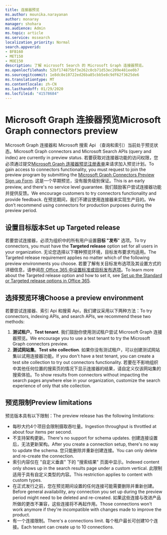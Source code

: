 ```yaml
---
title: 连接器预览
ms.author: mounika.narayanan
author: monaray
manager: shohara
ms.audience: Admin
ms.topic: article
ms.service: mssearch
localization_priority: Normal
search.appverid:
- BFB160
- MET150
- MOE150
description: 了解 microsoft Search 的 Microsoft Graph 连接器预览。
ms.openlocfilehash: 52bf174875bf3e262c0cb71d53ec209e481ee0b7
ms.sourcegitcommit: 1e8dc8e10722ed26ba85cbb5e8c9df62f3625de6
ms.translationtype: MT
ms.contentlocale: zh-CN
ms.lasthandoff: 01/29/2020
ms.locfileid: "41578684"
---
```

# <a name="microsoft-graph-connectors-preview"></a><span data-ttu-id="7736d-103">Microsoft Graph 连接器预览</span><span class="sxs-lookup"><span data-stu-id="7736d-103">Microsoft Graph connectors preview</span></span>

<span data-ttu-id="7736d-104">Microsoft Graph 连接器和 Microsoft 搜索 Api （查询和索引）当前处于预览状态。</span><span class="sxs-lookup"><span data-stu-id="7736d-104">Microsoft Graph connectors and Microsoft Search APIs (query and index) are currently in preview status.</span></span> <span data-ttu-id="7736d-105">若要获取对连接器功能的访问权限，您必须通过提交<a href="https://forms.office.com/Pages/ResponsePage.aspx?id=v4j5cvGGr0GRqy180BHbRxWYgu82J_RFnMMATAS6_chUNVYwNU1CMDNZUDBSSDZKWVo2RDJDRjRLQi4u" target="_blank">Microsoft Graph 连接器预览注册表单</a>来请求加入预览计划。</span><span class="sxs-lookup"><span data-stu-id="7736d-105">To gain access to connectors functionality, you must request to join the preview program by submitting the <a href="https://forms.office.com/Pages/ResponsePage.aspx?id=v4j5cvGGr0GRqy180BHbRxWYgu82J_RFnMMATAS6_chUNVYwNU1CMDNZUDBSSDZKWVo2RDJDRjRLQi4u" target="_blank">Microsoft Graph Connectors Preview Sign up Form</a>.</span></span> <span data-ttu-id="7736d-106">这是一个早期预览，没有服务级别保证。</span><span class="sxs-lookup"><span data-stu-id="7736d-106">This is an early preview, and there's no service level guarantee.</span></span> <span data-ttu-id="7736d-107">我们鼓励客户尝试连接器功能并提供反馈。</span><span class="sxs-lookup"><span data-stu-id="7736d-107">We encourage customers to try connectors functionality and provide feedback.</span></span> <span data-ttu-id="7736d-108">在预览期间，我们不建议使用连接器来实现生产目的。</span><span class="sxs-lookup"><span data-stu-id="7736d-108">We don’t recommend using connectors for production purposes during the preview period.</span></span>

## <a name="set-up-targeted-release"></a><span data-ttu-id="7736d-109">设置目标版本</span><span class="sxs-lookup"><span data-stu-id="7736d-109">Set up Targeted release</span></span>
<span data-ttu-id="7736d-110">若要尝试连接器，必须为组织中的所有用户设置**目标 "发布**" 选项。</span><span class="sxs-lookup"><span data-stu-id="7736d-110">To try connectors, you must have the **Targeted release** option set for all users in your organization.</span></span> <span data-ttu-id="7736d-111">无论您选择以下哪种预览环境，目标发布要求均适用。</span><span class="sxs-lookup"><span data-stu-id="7736d-111">The Targeted release requirement applies no matter which of the following preview environments you choose.</span></span>
<span data-ttu-id="7736d-112">若要了解有关目标发布选项及其设置方式的详细信息，请参阅<a href="https://docs.microsoft.com/office365/admin/manage/release-options-in-office-365?view=o365-worldwide" target="_blank">在 Office 365 中设置标准或目标发布选项</a>。</span><span class="sxs-lookup"><span data-stu-id="7736d-112">To learn more about the Targeted release option and how to set it, see <a href="https://docs.microsoft.com/office365/admin/manage/release-options-in-office-365?view=o365-worldwide" target="_blank">Set up the Standard or Targeted release options in Office 365</a>.</span></span>

## <a name="choose-a-preview-environment"></a><span data-ttu-id="7736d-113">选择预览环境</span><span class="sxs-lookup"><span data-stu-id="7736d-113">Choose a preview environment</span></span> 
<span data-ttu-id="7736d-114">若要尝试连接器、索引 Api 和搜索 Api，我们建议采用以下两种方法：</span><span class="sxs-lookup"><span data-stu-id="7736d-114">To try connectors, indexing APIs, and search APIs, we recommend these two methods:</span></span>
1. <span data-ttu-id="7736d-115">**测试租户**。</span><span class="sxs-lookup"><span data-stu-id="7736d-115">**Test tenant**.</span></span>  <span data-ttu-id="7736d-116">我们鼓励你使用测试租户尝试 Microsoft Graph 连接器预览。</span><span class="sxs-lookup"><span data-stu-id="7736d-116">We encourage you to use a test tenant to try the Microsoft Graph connectors preview.</span></span>
2. <span data-ttu-id="7736d-117">**测试网站集**。</span><span class="sxs-lookup"><span data-stu-id="7736d-117">**Test site collection**.</span></span> <span data-ttu-id="7736d-118">如果你没有测试租户，可以创建测试网站集以试用连接器功能。</span><span class="sxs-lookup"><span data-stu-id="7736d-118">If you don't have a test tenant, you can create a test site collection to try out connectors functionality.</span></span> <span data-ttu-id="7736d-119">若要在不影响组织中其他任何位置的搜索页的情况下显示连接器的结果，请自定义仅该网站集的搜索体验。</span><span class="sxs-lookup"><span data-stu-id="7736d-119">To show results from connectors without impacting the search pages anywhere else in your organization, customize the search experience of only that site collection.</span></span>

## <a name="preview-limitations"></a><span data-ttu-id="7736d-120">预览限制</span><span class="sxs-lookup"><span data-stu-id="7736d-120">Preview limitations</span></span>
<span data-ttu-id="7736d-121">预览版本具有以下限制：</span><span class="sxs-lookup"><span data-stu-id="7736d-121">The preview release has the following limitations:</span></span> 
* <span data-ttu-id="7736d-122">每秒大约4个项目会限制摄取吞吐量。</span><span class="sxs-lookup"><span data-stu-id="7736d-122">Ingestion throughput is throttled at about four items per second.</span></span>
* <span data-ttu-id="7736d-123">不支持架构更新。</span><span class="sxs-lookup"><span data-stu-id="7736d-123">There's no support for schema updates.</span></span> <span data-ttu-id="7736d-124">创建连接设置后，无法更新架构。</span><span class="sxs-lookup"><span data-stu-id="7736d-124">After you create a connection setup, there's no way to update the schema.</span></span> <span data-ttu-id="7736d-125">您只能删除并重新创建连接。</span><span class="sxs-lookup"><span data-stu-id="7736d-125">You can only delete and re-create the connection.</span></span>
* <span data-ttu-id="7736d-126">索引内容仅在 "自定义垂直" 下的 "搜索结果" 页面中显示。</span><span class="sxs-lookup"><span data-stu-id="7736d-126">Indexed content only shows up in the search results page under a custom vertical.</span></span> <span data-ttu-id="7736d-127">此限制适用于具有自定义类型的内容。</span><span class="sxs-lookup"><span data-stu-id="7736d-127">This restriction applies to content with custom types.</span></span>
* <span data-ttu-id="7736d-128">在正式发行之前，您在预览期间设置的任何连接可能需要删除并重新创建。</span><span class="sxs-lookup"><span data-stu-id="7736d-128">Before general availability, any connection you set up during the preview period might need to be deleted and re-created.</span></span> <span data-ttu-id="7736d-129">如果这些连接与改进产品所做的更改不兼容，这些连接将不再起作用。</span><span class="sxs-lookup"><span data-stu-id="7736d-129">Those connections won't work anymore if they're incompatible with changes made to improve the product.</span></span>
* <span data-ttu-id="7736d-130">有一个连接限制。</span><span class="sxs-lookup"><span data-stu-id="7736d-130">There's a connections limit.</span></span> <span data-ttu-id="7736d-131">每个租户最长可创建10个连接。</span><span class="sxs-lookup"><span data-stu-id="7736d-131">Each tenant can create up to 10 connections.</span></span>
